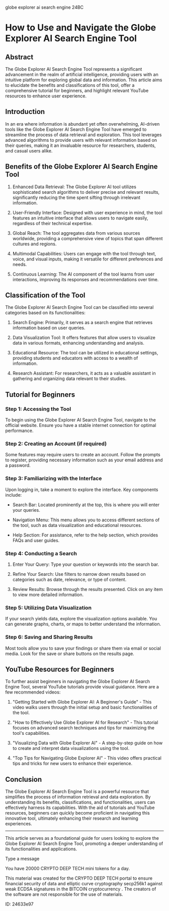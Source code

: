 globe explorer ai search engine 24BC
# How to Use and Navigate the Globe Explorer AI Search Engine Tool



## Abstract



The Globe Explorer AI Search Engine Tool represents a significant advancement in the realm of artificial intelligence, providing users with an intuitive platform for exploring global data and information. This article aims to elucidate the benefits and classifications of this tool, offer a comprehensive tutorial for beginners, and highlight relevant YouTube resources to enhance user experience.



## Introduction



In an era where information is abundant yet often overwhelming, AI-driven tools like the Globe Explorer AI Search Engine Tool have emerged to streamline the process of data retrieval and exploration. This tool leverages advanced algorithms to provide users with relevant information based on their queries, making it an invaluable resource for researchers, students, and casual users alike.



## Benefits of the Globe Explorer AI Search Engine Tool



1. Enhanced Data Retrieval: The Globe Explorer AI tool utilizes sophisticated search algorithms to deliver precise and relevant results, significantly reducing the time spent sifting through irrelevant information.



2. User-Friendly Interface: Designed with user experience in mind, the tool features an intuitive interface that allows users to navigate easily, regardless of their technical expertise.



3. Global Reach: The tool aggregates data from various sources worldwide, providing a comprehensive view of topics that span different cultures and regions.



4. Multimodal Capabilities: Users can engage with the tool through text, voice, and visual inputs, making it versatile for different preferences and needs.



5. Continuous Learning: The AI component of the tool learns from user interactions, improving its responses and recommendations over time.



## Classification of the Tool



The Globe Explorer AI Search Engine Tool can be classified into several categories based on its functionalities:



1. Search Engine: Primarily, it serves as a search engine that retrieves information based on user queries.



2. Data Visualization Tool: It offers features that allow users to visualize data in various formats, enhancing understanding and analysis.



3. Educational Resource: The tool can be utilized in educational settings, providing students and educators with access to a wealth of information.



4. Research Assistant: For researchers, it acts as a valuable assistant in gathering and organizing data relevant to their studies.



## Tutorial for Beginners



### Step 1: Accessing the Tool



To begin using the Globe Explorer AI Search Engine Tool, navigate to the official website. Ensure you have a stable internet connection for optimal performance.



### Step 2: Creating an Account (if required)



Some features may require users to create an account. Follow the prompts to register, providing necessary information such as your email address and a password.



### Step 3: Familiarizing with the Interface



Upon logging in, take a moment to explore the interface. Key components include:



- Search Bar: Located prominently at the top, this is where you will enter your queries.

- Navigation Menu: This menu allows you to access different sections of the tool, such as data visualization and educational resources.

- Help Section: For assistance, refer to the help section, which provides FAQs and user guides.



### Step 4: Conducting a Search



1. Enter Your Query: Type your question or keywords into the search bar.

2. Refine Your Search: Use filters to narrow down results based on categories such as date, relevance, or type of content.

3. Review Results: Browse through the results presented. Click on any item to view more detailed information.



### Step 5: Utilizing Data Visualization



If your search yields data, explore the visualization options available. You can generate graphs, charts, or maps to better understand the information.



### Step 6: Saving and Sharing Results



Most tools allow you to save your findings or share them via email or social media. Look for the save or share buttons on the results page.



## YouTube Resources for Beginners



To further assist beginners in navigating the Globe Explorer AI Search Engine Tool, several YouTube tutorials provide visual guidance. Here are a few recommended videos:



1. "Getting Started with Globe Explorer AI: A Beginner's Guide" - This video walks users through the initial setup and basic functionalities of the tool.



2. "How to Effectively Use Globe Explorer AI for Research" - This tutorial focuses on advanced search techniques and tips for maximizing the tool's capabilities.



3. "Visualizing Data with Globe Explorer AI" - A step-by-step guide on how to create and interpret data visualizations using the tool.



4. "Top Tips for Navigating Globe Explorer AI" - This video offers practical tips and tricks for new users to enhance their experience.



## Conclusion



The Globe Explorer AI Search Engine Tool is a powerful resource that simplifies the process of information retrieval and data exploration. By understanding its benefits, classifications, and functionalities, users can effectively harness its capabilities. With the aid of tutorials and YouTube resources, beginners can quickly become proficient in navigating this innovative tool, ultimately enhancing their research and learning experiences.



---



This article serves as a foundational guide for users looking to explore the Globe Explorer AI Search Engine Tool, promoting a deeper understanding of its functionalities and applications.



Type a message

You have 20000 CRYPTO DEEP TECH mini tokens for a day.


This material was created for the  CRYPTO DEEP TECH portal  to ensure financial security of data and elliptic curve cryptography  secp256k1 against weak ECDSA  signatures   in the  BITCOIN cryptocurrency . The creators of the software are not responsible for the use of materials.

 ID: 24633e97
